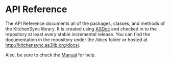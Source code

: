 # API Reference #
The API Reference documents all of the packages, classes, and methods of the KitchenSync library. It is created using [ASDoc](http://livedocs.adobe.com/flex/201/html/wwhelp/wwhimpl/common/html/wwhelp.htm?context=LiveDocs_Book_Parts&file=asdoc_127_1.html) and checked in to the repository at least every stable incremental release. You can find the documentation in the repository under the /docs folder or hosted at http://kitchensync.as3lib.org/docs/.

Also, be sure to check the [Manual](Manual.md) for help.